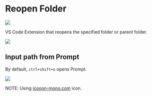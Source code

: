 # Reopen Folder

[![](https://img.shields.io/badge/marketplace-reopen--folder-blue)](https://marketplace.visualstudio.com/items?itemName=winebarrel.reopen-folder)

VS Code Extension that reopens the specified folder or parent folder.

![](https://user-images.githubusercontent.com/117768/226094076-4a176fd4-a84d-49d3-a224-cea947a42992.gif)

## Input path from Prompt

By default, `ctrl+shift+o` opens Prompt.

![](https://user-images.githubusercontent.com/117768/226100117-5e9b59c5-7d71-4975-a3c6-8a296eb11c26.gif)

NOTE: Using [icooon-mono.com](https://icooon-mono.com/15429-folder-icon-14/) icon.
